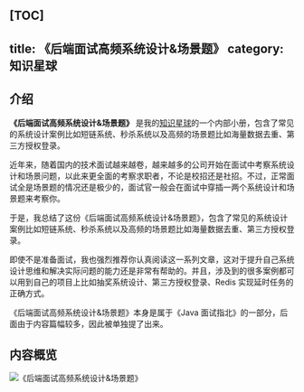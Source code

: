 [TOC]
---
title: 《后端面试高频系统设计&场景题》
category: 知识星球
---

## 介绍

**《后端面试高频系统设计&场景题》** 是我的[知识星球](../about-the-author/zhishixingqiu-two-years.md)的一个内部小册，包含了常见的系统设计案例比如短链系统、秒杀系统以及高频的场景题比如海量数据去重、第三方授权登录。

近年来，随着国内的技术面试越来越卷，越来越多的公司开始在面试中考察系统设计和场景问题，以此来更全面的考察求职者，不论是校招还是社招。不过，正常面试全是场景题的情况还是极少的，面试官一般会在面试中穿插一两个系统设计和场景题来考察你。

于是，我总结了这份《后端面试高频系统设计&场景题》，包含了常见的系统设计案例比如短链系统、秒杀系统以及高频的场景题比如海量数据去重、第三方授权登录。

即使不是准备面试，我也强烈推荐你认真阅读这一系列文章，这对于提升自己系统设计思维和解决实际问题的能力还是非常有帮助的。并且，涉及到的很多案例都可以用到自己的项目上比如抽奖系统设计、第三方授权登录、Redis 实现延时任务的正确方式。

《后端面试高频系统设计&场景题》本身是属于《Java 面试指北》的一部分，后面由于内容篇幅较多，因此被单独提了出来。

## 内容概览

![《后端面试高频系统设计&场景题》](https://oss.javaguide.cn/xingqiu/back-end-interview-high-frequency-system-design-and-scenario-questions-fengmian.png)

<!-- @include: @planet2.snippet.md -->
